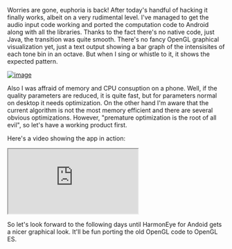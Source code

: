 <!--
.. title: Week of Hustle - Day 3
.. slug: week-of-hustle-day-3
.. date: 2013-12-03 16:25:00+01:00
.. tags: harmoneye,week of hustle,jfdi
.. category: harmoneye
.. link: 
.. description: 
.. type: text
-->

Worries are gone, euphoria is back! After today's handful of hacking it finally works, albeit on a very rudimental level. I've managed to get the audio input code working and ported the computation code to Android along with all the libraries. Thanks to the fact there's no native code, just Java, the transition was quite smooth. There's no fancy OpenGL graphical visualization yet, just a text output showing a bar graph of the intensisites of each tone bin in an octave. But when I sing or whistle to it, it shows the expected pattern.

<!-- TEASER_END -->

<a href="https://twitter.com/bzamecnik/status/407922221277904896/photo/1" title="The original tweet"><img alt="image" src="http://media.tumblr.com/e1c0f6c4a9259a9d59214cb46a52b114/tumblr_inline_mx91zfxcjI1s2upa7.jpg" /></a>

Also I was affraid of memory and CPU consuption on a phone. Well, if the quality parameters are reduced, it is quite fast, but for parameters normal on desktop it needs optimization. On the other hand I'm aware that the current algorithm is not the most memory efficient and there are several obvious optimizations. However, "premature optimization is the root of all evil", so let's have a working product first.

Here's a video showing the app in action:


<div class="embed-video-container"><iframe src="http://www.youtube.com/embed/HoPOUV4EAeo"></iframe></div>

So let's look forward to the following days until HarmonEye for Andoid gets a nicer graphical look. It'll be fun porting the old OpenGL code to OpenGL ES.